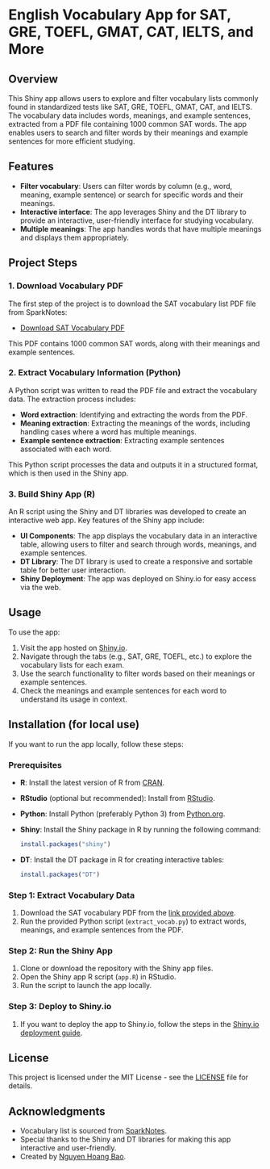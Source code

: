 # English Vocabulary App for SAT, GRE, TOEFL, GMAT, CAT, IELTS, and More

## Overview

This Shiny app allows users to explore and filter vocabulary lists commonly found in standardized tests like SAT, GRE, TOEFL, GMAT, CAT, and IELTS. The vocabulary data includes words, meanings, and example sentences, extracted from a PDF file containing 1000 common SAT words. The app enables users to search and filter words by their meanings and example sentences for more efficient studying.

## Features

- **Filter vocabulary**: Users can filter words by column (e.g., word, meaning, example sentence) or search for specific words and their meanings.
- **Interactive interface**: The app leverages Shiny and the DT library to provide an interactive, user-friendly interface for studying vocabulary.
- **Multiple meanings**: The app handles words that have multiple meanings and displays them appropriately.

## Project Steps

### 1. Download Vocabulary PDF
The first step of the project is to download the SAT vocabulary list PDF file from SparkNotes:

- [Download SAT Vocabulary PDF](https://img.sparknotes.com/content/testprep/pdf/sat.vocab.pdf)

This PDF contains 1000 common SAT words, along with their meanings and example sentences.

### 2. Extract Vocabulary Information (Python)
A Python script was written to read the PDF file and extract the vocabulary data. The extraction process includes:

- **Word extraction**: Identifying and extracting the words from the PDF.
- **Meaning extraction**: Extracting the meanings of the words, including handling cases where a word has multiple meanings.
- **Example sentence extraction**: Extracting example sentences associated with each word.

This Python script processes the data and outputs it in a structured format, which is then used in the Shiny app.

### 3. Build Shiny App (R)
An R script using the Shiny and DT libraries was developed to create an interactive web app. Key features of the Shiny app include:

- **UI Components**: The app displays the vocabulary data in an interactive table, allowing users to filter and search through words, meanings, and example sentences.
- **DT Library**: The DT library is used to create a responsive and sortable table for better user interaction.
- **Shiny Deployment**: The app was deployed on Shiny.io for easy access via the web.

## Usage

To use the app:

1. Visit the app hosted on [Shiny.io](https://hbaon.shinyapps.io/test-vocab/).
2. Navigate through the tabs (e.g., SAT, GRE, TOEFL, etc.) to explore the vocabulary lists for each exam.
3. Use the search functionality to filter words based on their meanings or example sentences.
4. Check the meanings and example sentences for each word to understand its usage in context.

## Installation (for local use)

If you want to run the app locally, follow these steps:

### Prerequisites

- **R**: Install the latest version of R from [CRAN](https://cran.r-project.org).
- **RStudio** (optional but recommended): Install from [RStudio](https://www.rstudio.com/).
- **Python**: Install Python (preferably Python 3) from [Python.org](https://www.python.org/).
- **Shiny**: Install the Shiny package in R by running the following command:

  ```r
  install.packages("shiny")
  ```

- **DT**: Install the DT package in R for creating interactive tables:

  ```r
  install.packages("DT")
  ```

### Step 1: Extract Vocabulary Data
1. Download the SAT vocabulary PDF from the [link provided above](https://img.sparknotes.com/content/testprep/pdf/sat.vocab.pdf).
2. Run the provided Python script (`extract_vocab.py`) to extract words, meanings, and example sentences from the PDF.

### Step 2: Run the Shiny App
1. Clone or download the repository with the Shiny app files.
2. Open the Shiny app R script (`app.R`) in RStudio.
3. Run the script to launch the app locally.

### Step 3: Deploy to Shiny.io
1. If you want to deploy the app to Shiny.io, follow the steps in the [Shiny.io deployment guide](https://shiny.rstudio.com/deploy/).

## License

This project is licensed under the MIT License - see the [LICENSE](LICENSE) file for details.

## Acknowledgments

- Vocabulary list is sourced from [SparkNotes](https://img.sparknotes.com/content/testprep/pdf/sat.vocab.pdf).
- Special thanks to the Shiny and DT libraries for making this app interactive and user-friendly.
- Created by [Nguyen Hoang Bao](https://hbaon.github.io/).